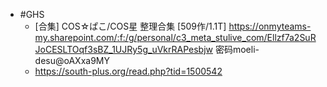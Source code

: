 - #GHS
	- [合集] COS☆ぱこ/COS星 整理合集 [509作/1.1T]
	  https://onmyteams-my.sharepoint.com/:f:/g/personal/c3_meta_stulive_com/Ellzf7a2SuRJoCESLTOqf3sBZ_1UJRy5g_uVkrRAPesbjw
	  密码moeli-desu@oAXxa9MY
	- https://south-plus.org/read.php?tid=1500542